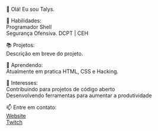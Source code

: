 👋 Olá! Eu sou Talys.

🔧 Habilidades:<br>
Programador Shell<br>
Segurança Ofensiva. DCPT | CEH

📚 Projetos:<br>
Descrição em breve do projeto.

🌱 Aprendendo:<br>
Atualmente em pratica HTML, CSS e Hacking.

🎯 Interesses:<br>
Contribuindo para projetos de código aberto<br>
Desenvolvendo ferramentas para aumentar a produtividade

📫 Entre em contato:<br>
[Website](https://tsigla.github.io/site/)<br>
[Twitch](https://www.twitch.tv/osigla)
